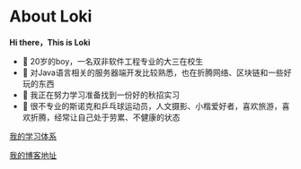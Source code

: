# About Loki

**Hi there，This is Loki**

+ :watermelon: 20岁的boy，一名双非软件工程专业的大三在校生
+ :ear_of_rice: 对Java语言相关的服务器端开发比较熟悉，也在折腾网络、区块链和一些好玩的东西
+ :rabbit: 我正在努力学习准备找到一份好的秋招实习
+ :haircut: 很不专业的斯诺克和乒乓球运动员，人文摄影、小楷爱好者，喜欢旅游，喜欢折腾，经常让自己处于劳累、不健康的状态

[我的学习体系](https://github.com/OliverLoki/blogs)

[我的博客地址](https://blog.csdn.net/Night__breeze)


